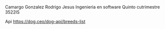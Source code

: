 Camargo Gonzalez Rodrigo Jesus 
Ingenieria en software 
Quinto cutrimestre 
3522IS


Api https://dog.ceo/dog-api/breeds-list


